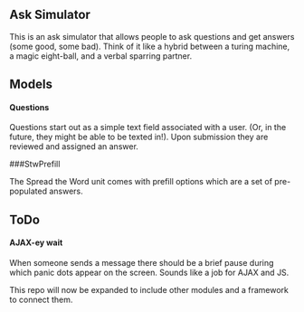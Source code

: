 ## Ask Simulator

This is an ask simulator that allows people to ask questions and get answers (some good, some bad). Think of it like a hybrid between a turing machine, a magic eight-ball, and a verbal sparring partner.

## Models

#### Questions

Questions start out as a simple text field associated with a user. (Or, in the future, they might be able to be texted in!). Upon submission they are reviewed and assigned an answer.

###StwPrefill

 The Spread the Word unit comes with prefill options which are a set of pre-populated answers.

## ToDo

#### AJAX-ey wait

When someone sends a message there should be a brief pause during which panic dots appear on the screen. Sounds like a job for AJAX and JS.

This repo will now be expanded to include other modules and a framework to connect them.